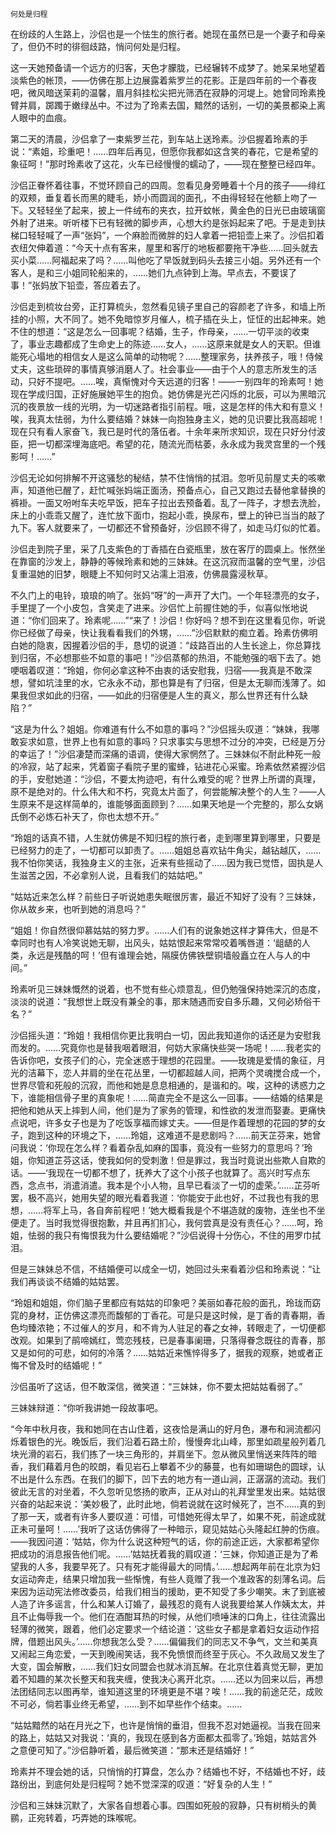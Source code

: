     何处是归程 

   在纷歧的人生路上，沙侣也是一个怯生的旅行者。她现在虽然已是一个妻子和母亲了，但仍不时的徘徊歧路，悄问何处是归程。

   这一天她预备请一个远方的归客，天色才朦胧，已经辗转不成梦了。她呆呆地望着淡紫色的帐顶，——仿佛在那上边展露着紫罗兰的花影。正是四年前的一个春夜吧，微风暗送茉莉的温馨，眉月斜挂松尖把光筛洒在寂静的河堤上。她曾同玲素挽臂并肩，踯躅于嫩绿丛中。不过为了玲素去国，黯然的话别，一切的美景都染上离人眼中的血痕。

   第二天的清晨，沙侣拿了一束紫罗兰花，到车站上送玲素。沙侣握着玲素的手说：“素姐，珍重吧！……四年后再见，但愿你我都如这含笑的春花，它是希望的象征呵！”那时玲素收了这花，火车已经慢慢的蠕动了，——现在整整已经四年。

   沙侣正眷怀着往事，不觉环顾自己的四周。忽看见身旁睡着十个月的孩子——绯红的双颊，垂复着长而黑的睫毛，娇小而圆润的面孔，不由得轻轻在他额上吻了一下。又轻轻坐了起来，披上一件绒布的夹衣，拉开蚊帐，黄金色的日光已由玻璃窗外射了进来。听听楼下已有轻微的脚步声，心想大约是张妈起来了吧。于是走到扶梯口轻轻喊了一声“张妈”，一个麻脸而微胖的妇人拿着一把铅壶上来了。沙侣扣着衣纽欠伸着道：“今天十点有客来，屋里和客厅的地板都要拖干净些……回头就去买小菜……阿福起来了吗？……叫他吃了早饭就到码头去接三小姐。另外还有一个客人，是和三小姐同轮船来的，……她们九点钟到上海。早点去，不要误了事！”张妈放下铅壶，答应着去了。

   沙侣走到梳妆台旁，正打算梳头，忽然看见镜子里自己的容颜老了许多，和墙上所挂的小照，大不同了。她不免暗惊岁月催人，梳子插在头上，怔怔的出起神来。她不住的想道：“这是怎么一回事呢？结婚，生子，作母亲，……一切平淡的收束了，事业志趣都成了生命史上的陈迹……女人，……这原来就是女人的天职。但谁能死心塌地的相信女人是这么简单的动物呢？……整理家务，扶养孩子，哦！侍候丈夫，这些琐碎的事情真够消磨人了。社会事业——由于个人的意志所发生的活动，只好不提吧。……唉，真惭愧对今天远道的归客！——一别四年的玲素呵！她现在学成归国，正好施展她平生的抱负。她仿佛是光芒闪烁的北辰，可以为黑暗沉沉的夜景放一线的光明，为一切迷路者指引前程。哦，这是怎样的伟大和有意义！唉，我真太怯弱，为什么要结婚？妹妹一向抱独身主义，她的见识要比我高超呢！现在只有看人家奋飞，我已是时代的落伍者。十余年来所求知识，现在只好分付波臣，把一切都深埋海底吧。希望的花，随流光而枯萎，永永成为我灵宫里的一个残影呵！……”

   沙侣无论如何排解不开这骚愁的秘结，禁不住悄悄的拭泪。忽听见前屋丈夫的咳嗽声，知道他已醒了，赶忙喊张妈端正面汤，预备点心，自己又跑过去替他拿替换的裤褂。一面又吩咐车夫吃早饭，把车子拉出去预备着。乱了一阵子，才想去洗脸，床上的小乖乖又醒了，连忙放下面巾，抱起小乖，换尿布，壁上的钟已当当的敲了九下。客人就要来了，一切都还不曾预备好，沙侣顾不得了，如走马灯似的忙着。

   沙侣走到院子里，采了几支紫色的丁香插在白瓷瓶里，放在客厅的圆桌上。怅然坐在靠窗的沙发上，静静的等候玲素和她的三妹妹。在这沉寂而温馨的空气里，沙侣复重温她的旧梦，眼睫上不知何时又沾濡上泪液，仿佛晨露浸秋草。

   不久门上的电铃，琅琅的响了。张妈“呀”的一声开了大门。一个年轻漂亮的女子，手里提了一个小皮包，含笑走了进来。沙侣忙上前握住她的手，似喜似怅地说道：“你们回来了。玲素呢……”“来了！沙侣！你好吗？想不到在这里看见你，听说你已经做了母亲，快让我看看我们的外甥，……”沙侣默默的痴立着。玲素仿佛明白她的隐衷，因握着沙侣的手，恳切的说道：“歧路百出的人生长途上，你总算找到归宿，不必想那些不如意的事吧！”沙侣蒸郁的热泪，不能勉强的咽下去了。她哽咽着叹道：“玲姐，你何必拿这种不由衷的话安慰我，归宿——我真是不敢深想，譬如坑洼里的水，它永永不动，那也算是有了归宿，但是太无聊而浅薄了。如果我但求如此的归宿，——如此的归宿便是人生的真义，那么世界还有什么缺陷？”

   “这是为什么？姐姐。你难道有什么不如意的事吗？”沙侣摇头叹道：“妹妹，我哪敢妄求如意，世界上也有如意的事吗？只求事实与思想不过分的冲突，已经是万分的幸运了！”沙侣凄楚而深痛的语调，使得大家惘然了。三妹妹似不耐此种死一般的冷寂，站了起来，凭着窗子看院子里的蜜蜂，钻进花心采蜜。玲素依然紧握沙侣的手，安慰她道：“沙侣，不要太拘迹吧，有什么难受的呢？世界上所谓的真理，原不是绝对的。什么伟大和不朽，究竟太片面了，何尝能解决整个的人生？——人生原来不是这样简单的，谁能够面面顾到？……如果天地是一个完整的，那么女娲氏倒不必炼石补天了，你也太想不开。”

   “玲姐的话真不错，人生就仿佛是不知归程的旅行者，走到哪里算到哪里，只要是已经努力的走了，一切都可以卸责了。……姐姐总喜欢钻牛角尖，越钻越仄，……我不怕你笑话，我独身主义的主张，近来有些摇动了……因为我已觉悟，固执是人生滋苦之因，不必拿别人说，且看我们的姑姑吧。”

   “姑姑近来怎么样？前些日子听说她患失眠很厉害，最近不知好了没有？三妹妹，你从故乡来，也听到她的消息吗？”

   “姐姐！你自然很仰慕姑姑的努力罗。……人们有的说象她这样才算伟大，但是不幸同时也有人冷笑说她无聊，出风头，姑姑恨起来常常咬着嘴唇道：‘龃龉的人类，永远是残酷的呵！’但有谁理会她，隔膜仿佛铁壁铜墙般矗立在人与人的中间。”

   玲素听见三妹妹慨然的说着，也不觉有些心烦意乱，但仍勉强保持她深沉的态度，淡淡的说道：“我想世上既没有兼全的事，那末随遇而安自多乐趣，又何必矫俗干名？”

   沙侣摇头道：“玲姐！我相信你更比我明白一切，因此我知道你的话还是为安慰我而发的。……究竟你也是替我咽着眼泪，何妨大家痛快些哭一场呢！……我老实的告诉你吧，女孩子们的心，完全迷惑于理想的花园里。——玫瑰是爱情的象征，月光的洁幕下，恋人并肩的坐在花丛里，一切都超越人间，把两个灵魂搅合成一个，世界尽管和死般的沉寂，而他和她是息息相通的，是谐和的。唉，这种的诱惑力之下，谁能相信骨子里的真象呢！……简直完全不是这么一回事。——结婚的结果是把他和她从天上摔到人间，他们是为了家务的管理，和性欲的发泄而娶妻。更痛快点说吧，许多女子也是为了吃饭享福而嫁丈夫。——但是作着理想的花园的梦的女子，跑到这种的环境之下，……玲姐，这难道不是悲剧吗？……前天芷芬来，她曾问我说：‘你现在怎么样？看着杂乱如麻的国事，竟没有一些努力的意思吗？’玲姐，你知道芷芬这话，使我如何的受刺激！但是罪过，我当时竟说出些欺人自欺的话。——‘我现在一切都不想了，抚养大了这个小孩子也就算了。高兴时写点东西，念点书，消遣消遣。我本是个小人物，且早已看淡了一切的虚荣。’……芷芬听罢，极不高兴，她用失望的眼光看着我道：‘你能安于此也好，不过我也有我的思想，……将军上马，各自奔前程吧！’她大概看我是个不堪造就的废物，连坐也不坐便走了。当时我觉得很抱歉，并且再扪扪心，我何尝真是没有责任心？……呵，玲姐，怯弱的我只有悔恨我为什么要结婚呢？”沙侣说得十分伤心，不住的用罗巾拭泪。

   但是三妹妹总不信，不结婚便可以成全一切，她回过头来看着沙侣和玲素说：“让我们再谈谈不结婚的姑姑罢。

   “玲姐和姐姐，你们脑子里都应有姑姑的印象吧？美丽如春花般的面孔，玲珑而窈窕的身材，正仿佛这漂亮而馥郁的丁香花。可是只是这时候，是丁香的青春期，香色均臻浓艳；不过催人的岁月，和不肯为人驻足的春之女神，转眼走了，一切便都改观。如果到了鹃啼嫣红，莺恋残枝，已是春事阑珊，只落得眷念既往的青春，那又是如何的可悲，如何的冷落？……姑姑近来憔悴得多了，据我的观察，她或者正悔不曾及时的结婚呢！”

   沙侣虽听了这话，但不敢深信，微笑道：“三妹妹，你不要太把姑姑看弱了。”

   三妹妹辩道：“你听我讲她一段故事吧。

   “今年中秋月夜，我和她同在古山住着，这夜恰是满山的好月色，瀑布和涧流都闪烁着银色的光。晚饭后，我们沿着石路土阶，慢慢奔北山峰，那里如疏星般列着几块光滑的岩石，我们拣了一块三角形的，并肩坐下。忽从微风里悄送来阵阵的暗香，我们藉着月色的皎朗，看见岩石上攀着不少的藤蔓，也有如珊瑚色的圆球，认不出是什么东西。在我们的脚下，凹下去的地方有一道山涧，正潺潺的流动。我们彼此无言的对坐着，不久忽听见悠扬的歌声，正从对山的礼拜堂里发出来。姑姑很兴奋的站起来说：‘美妙极了，此时此地，倘若说就在这时候死了，岂不……真的到了那一天，或者有许多人要叹道：可惜，可惜她死得太早了，如果不死，前途成就正未可量呵！……’我听了这话仿佛得了一种暗示，窥见姑姑心头隆起红肿的伤痕。——我因问道：‘姑姑，你为什么说这种短气的话，你的前途正远，大家都希望你把成功的消息报告他们呢。……’姑姑抚着我的肩叹道：‘三妹，你知道正是为了希望我的人多，我要早死了。只有死才能得最大的同情。’……想起两年前在北京为妇女运动奔走，结果只增加我一些惭愧，有些人竟赠了我一个准政客的刻薄名词。后来因为运动宪法修改委员，给我们相当的援助，更不知受了多少嘲笑。末了到底被人造了许多谣言，什么和某人订婚了，最残忍的竟有人说我要给某人作姨太太，并且不止侮辱我一个。他们在酒酣耳热的时候，从他们喷唾沫的口角上，往往流露出轻薄的微笑，跟着，他们必定要求一个结论道：‘这些女子都是拿着妇女运动作招牌，借题出风头。’……你想我怎么受？……偏偏我们的同志又不争气，文兰和美真又闹起三角恋爱，一天到晚闹笑话，我不免愤恨而终至于灰心。不久政局又发生了大变，国会解散，……我们妇女同盟会也就冰消瓦解。在北京住着真觉无聊，更加着不知趣的某次长整天和我夹缠，使我决心离开北京。……还以为回来以后，再想法团结同志以图再举，谁知道这里的环境更是不堪？唉！……我的前途茫茫，成败不可必，倘若事业终无希望，……到不如早些作个结束。……

   “姑姑黯然的站在月光之下，也许是悄悄的垂泪，但我不忍对她逼视。当我在回来的路上，姑姑又对我说：‘真的，我现在感到各方面都太孤零了。’玲姐，姑姑言外之意便可知了。”沙侣静听着，最后微笑道：“那末还是结婚好！”

   玲素并不理会她的话，只悄悄的打算盘，怎么办？结婚也不好，不结婚也不好，歧路纷出，到底何处是归程呵？她不觉深深的叹道：“好复杂的人生！”

   沙侣和三妹妹沉默了，大家各自想着心事。四围如死般的寂静，只有树梢头的黄鹂，正宛转着，巧弄她的珠喉呢。


